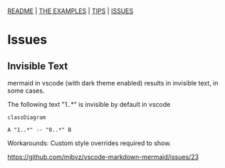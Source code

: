[README](../../README.md)
| 
[THE EXAMPLES](../the-examples.md)
| 
[TIPS](../general/the-examples.md)
| 
[ISSUES](../general/issues.md)

# Issues

## Invisible Text

mermaid in vscode (with dark theme enabled) results in invisible text, in some cases.  

The following text "1..*" is invisible by default in vscode

```mermaid
classDiagram

A "1..*" -- "0..*" B

```

Workarounds: Custom style overrides required to show.  

https://github.com/mjbvz/vscode-markdown-mermaid/issues/23

